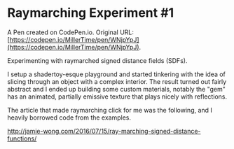 # Raymarching Experiment #1

A Pen created on CodePen.io. Original URL: [https://codepen.io/MillerTime/pen/WNjpYpJ](https://codepen.io/MillerTime/pen/WNjpYpJ).

Experimenting with raymarched signed distance fields (SDFs).

I setup a shadertoy-esque playground and started tinkering with the idea of slicing through an object with a complex interior. The result turned out fairly abstract and I ended up building some custom materials, notably the "gem" has an animated, partially emissive texture that plays nicely with reflections.

The article that made raymarching click for me was the following, and I heavily borrowed code from the examples.

http://jamie-wong.com/2016/07/15/ray-marching-signed-distance-functions/
